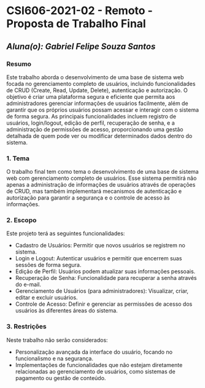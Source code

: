 # **CSI606-2021-02 - Remoto - Proposta de Trabalho Final**

## *Aluna(o): Gabriel Felipe Souza Santos*


### Resumo
  Este trabalho aborda o desenvolvimento de uma base de sistema web focada no gerenciamento completo de usuários, incluindo funcionalidades de CRUD (Create, Read, Update, Delete), autenticação e autorização. O objetivo é criar uma plataforma segura e eficiente que permita aos administradores gerenciar informações de usuários facilmente, além de garantir que os próprios usuários possam acessar e interagir com o sistema de forma segura. As principais funcionalidades incluem registro de usuários, login/logout, edição de perfil, recuperação de senha, e a administração de permissões de acesso, proporcionando uma gestão detalhada de quem pode ver ou modificar determinados dados dentro do sistema.

### 1. Tema
  O trabalho final tem como tema o desenvolvimento de uma base de sistema web com gerenciamento completo de usuários. Esse sistema permitirá não apenas a administração de informações de usuários através de operações de CRUD, mas também implementará mecanismos de autenticação e autorização para garantir a segurança e o controle de acesso às informações.

### 2. Escopo
  Este projeto terá as seguintes funcionalidades:

  - Cadastro de Usuários: Permitir que novos usuários se registrem no sistema.
  - Login e Logout: Autenticar usuários e permitir que encerrem suas sessões de forma segura.
  - Edição de Perfil: Usuários podem atualizar suas informações pessoais.
  - Recuperação de Senha: Funcionalidade para recuperar a senha através do e-mail.
  - Gerenciamento de Usuários (para administradores): Visualizar, criar, editar e excluir usuários.
  - Controle de Acesso: Definir e gerenciar as permissões de acesso dos usuários às diferentes áreas do sistema.

### 3. Restrições
  Neste trabalho não serão considerados:

  - Personalização avançada da interface do usuário, focando no funcionalismo e na segurança.
  - Implementações de funcionalidades que não estejam diretamente relacionadas ao gerenciamento de usuários, como sistemas de pagamento ou gestão de conteúdo.
